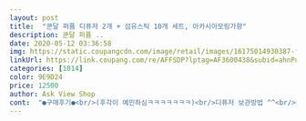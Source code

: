 ```yaml
---
layout: post 
title:  "쿤달 퍼퓸 디퓨저 2개 + 섬유스틱 10개 세트, 아카시아모링가향" 
description: 쿤달 퍼퓸 ..
date: 2020-05-12 03:36:58 
img: https://static.coupangcdn.com/image/retail/images/16175014930387-fd99f248-2531-4113-bb1f-44eb4f9a07a7.jpg 
linkUrl: https://link.coupang.com/re/AFFSDP?lptag=AF3600438&subid=ahnPublicAsk&pageKey=327325144&itemId=1047347086&vendorItemId=5510728216&traceid=V0-113-73a246f22b9c3d68 
categories: [1014] 
color: 9E9D24 
price: 12500 
author: Ask View Shop 
cont:  "●구매후기●<br/>(후각이 예민하심ㅋㅋㅋㅋㅋㅋㅋ)<br/>디퓨저 보관방법 ^^<br/>디퓨저 사용방법 ^^<br/>디퓨저 사용시 주의사항 ^^<br/>케이스 박스가 더 고급지게 바뀌었네요 이전에는 얇은 종이 재질이었는데 이번엔 좀 더 두꺼워졌어요<br/>TMI를 알려드려요 <br/>●리드스틱 사용팁<br/>●식물성에탄올을 왜 사용했을까?<br/>●조향사가 직접 디자인한 향기<br/>●쿤달 디퓨저 포인트<br/>●특징정리●<br/>가성비 갑입니다 정말 ㅠㅠㅠㅠㅠ<br/>각향료에 맞는 용매개발, 부드러운 발향을 위한 베이스개발, 일정한 증발속도로 동일한 향 유지.<br/><br/>감사합니다 ㅠㅠㅠㅠ개인적으로 넘나 만족 !!!!!!!<br/>강한 향기를 좋아하시면 스틱을 뒤집어주시면 될 듯?<br/>거실에 두고 사용하는데 스틱을 5개 다 안 꽂아도 향기가 확 퍼지네요.<br/><br/>고급스러운 패키지 디자인.<br/><br/>고품질향료  and amp; 풍부한 향.<br/><br/>과연 이 제품은 향이 제대로 날까.<br/>.<br/> 또 몇 일 나다가 안날라나.<br/>.<br/><br/>괜찮다하시는 분들 리뷰믿고 구매했는데<br/>그 제품은 정말이지 .<br/>.<br/> 대놓고 알콜향 작렬 ㅠㅠㅠㅠㅠㅠㅠ<br/>그리고 디퓨져 스틱도 맘에 들어요<br/>그리고 어느 제품이던 제일 발향 잘되고 무난한 향은 블랙체리 .<br/>.<br/> !<br/>그리고 저는 가성비가 좋길래 발향 같은건 크게 기대를 안했었는데 발향이 아주 잘돼요.<br/><br/>근데 제일 최악이었던 제품이 ㅋ브랜드 제품이었고<br/>근데 캔들은 뭔가 연기가 나는게 몸에 안 좋을 것 같고.<br/>.<br/> 그래서 디퓨저로 사용중이에요.<br/><br/>근데 쿤달이 오프라인 매장은 따로 없나요? 여러가지향 시향도 해보고 싶어요.<br/><br/>깨끗하고 순수한 식물성 에탄올.<br/><br/>넘어진 채로 방치되면 액이 흘러나올수 있으니 주의하세요<br/>다 써가면 다시 오겠어염 .<br/><br/>다행히 향기는 제가 기대했던 만큼 실내랑도 아주 잘 어울리는게 마음에 들어요.<br/><br/>단단한 플라스틱 입니당<br/>디자인도 아주 고급지고 향도 실패한 적이 없고<br/>디테일한 쿤달만의 발란스.<br/><br/>디퓨저 금색 뚜껑을 돌려서 열어주세요<br/>디퓨저도 잘 알아보고 사야하잖아요.<br/> 몇가지 정리해봤어요.<br/><br/>디퓨저를 한번 사용하면 끊을수가 없는게<br/>또 구매했어요 이전에는 베이비파우더로 구매했고 이번에는 겨울도 지나가고 하니 클린솝으로^^<br/>뚜껑을 다시 닫고 리드스틱을 꽂아 주세요<br/>뛰어난 발향력.<br/><br/>리드스틱 3<br/> -4개를 1분정도 담근뒤 거꾸로 꽂아주면 발향력이 좋아짐.<br/><br/>리드스틱 수량을 늘리면 발향이 강해짐.<br/><br/>리뷰 이제야 쓰네요 디퓨저가 필요해서 구매했어요.<br/><br/>만약에 유리병이었으면 저 곳에 못뒀을거에요 ㅠㅠㅠㅠ<br/>모직,가죽,나무에 용액을 흘리면 표면 손상이 있을수 있어요<br/>물론 꽃이 보기에도 향도 좋지만  취향이죠<br/>발향이 잘되는 건 이 스틱의 공이 크쥬<br/>배송은 코로나 때문에 늦게 도착할 줄 알았는데 걱정과 다르게 아주 빨리 도착했어요<br/>블랙체리향이 그나마 제일 발향이 잘 되고 호불호가 적고 잡냄새를 잘 가려줘서 블랙체리향만 쓰고 있어요 <br/>사람들 상품평 리뷰 거의 다 읽었을겁니다 제가 ㅠㅠㅠㅠㅠㅠ<br/>사용후 잔량은 잘못 사용될 우려가 있으므로 원래의 용기에 보관하세요<br/>사탕수수를 발효시킨 순수 발효 주정 베이스.<br/><br/>생활패턴에도 작용을 하는것 같아요<br/>스틱만 따로 구매하고 싶은데 따로 판매하시능가요 ㅠㅠㅠㅠㅠㅠ??<br/>시들고 나면 너무 뭔가 쓰레기가 되는것같고<br/>식물성 에탄올은 식물에서 추추한 원료로 에탄올 특유의 냄새가 약해 다양한 향을 구현.<br/><br/>신발장에 디퓨져 놓은 곳이 약간 경사가 져서<br/>신발장에도 두고 거실, 부모님 방 , 동생 방 , 욕실 , 제 방까지<br/>쌀,보리,고구마,수수에서 곡물 발효시켜 만들어진 식물성 에탄올.<br/><br/>쓰던거 다쓰면 뜯어서 둘 생각하니 신나네요<br/>아 그리고 !!!<br/>아니면 타제품처럼 알콜향만 가득할까 ? .<br/>.<br/><br/>아무래도 디퓨저에 요즘 꽂힌듯 하네요<br/>아카시아향기를 좋아하기도 하고 리뷰들도 보니 향이 괜찮다고 해서 아카시아모링가로 골랐어요.<br/><br/>안뒤집어도 향기가 잘 퍼지는거 같아요.<br/><br/>앞으로 디퓨저는 어느공간이나 무조건 있게될 생활필수품이 될지도 모르겠어요 <br/>어린이나 동물은 멀리하고 리드스틱에 불을 붙이지 마세요<br/>여러모로 맘에 드네요 ㅎㅎㅎ<br/>여러분 이 제품은 유리병으로 되어있지 않아요 !<br/>여튼 쿤달디퓨저는 진짜 가성비 좋아요<br/>예전에는 꽃시장가서 꽃을 사다뒀는데<br/>오늘도 기분좋게 물건받았어요<br/>오래가는 향기  and amp;풍부한 향기.<br/><br/>완벽하게 올 셋팅했습니다 ㅋㅋㅋㅋㅋ<br/>요즘엔 캔들이나 디퓨저는 거의 뭐 필수 인테리어라고 하잖아요.<br/><br/>용기가 깨질 수 있으니 취급에 주의하세요<br/>용기를 손으로 잡은후 고무마개를 제거 해 주세요<br/>용액이 피부에 닿았을때는 흐르는 물로 씻어내고 이상이 있을시 의사와 상의하세요<br/>이게 향기가 엄청 다양해서 뭘로 골라야할지 고민을 좀 하다가 개인적으로<br/>이렇게 케이스 박스 하나에도 신경써주니 더 믿고 구매하게 되는거 같아요^^<br/>일단 쿤달 제품이 저렴하지만 , 저렴하더라도 돈은 돈이잖아유 .<br/>.<br/><br/>재구매 의사 있구요 다음번에는 또 다른 향으로 구매해보려구요.<br/><br/>저는 그래서 개인적으로 더 좋았어요<br/>저도 원래는 블랙체리 향 선호하는 편이 아니었는데<br/>저희 아빠도 디퓨져에 되게 관심이 많으신데<br/>전전에 블랑향도 좋았고 지금 쓰고 있는 베이비파우더향도 좋았으니 클린솝도 좋겠죠^^?<br/>제가 왠만한 디퓨져는 다 사봤거든요 .<br/>.<br/><br/>조향사가 직접 디자인한 향기.<br/><br/>좋은 향기가 주는 기분과 공간이 생각보다 삶에 질에 도움이 많이 되는것 같아요 ^^<br/>좋을수가 없네요 ^^<br/>지인 가게에도 하나 가져다 줘야 겠어요^^<br/>지인들에게도 선물 하는 횟수도 늘구요<br/>집에 어딜가던 향긋하다며 좋아하시네욬ㅋㅋㅋㅋㅋㅋ<br/>처리하기도 애매했는데 디퓨저가 이렇게나<br/>처음에는 조말론꺼만 썼는데 쿤달꺼 사용한 뒤로 자꾸 여기꺼만 사용하게 되네요^^<br/>쿠팡맨 분들도 코로나 조심하세요^^<br/>쿤달께 디퓨저가 엄청 고급지고 좋은거 같아요<br/>클린솝향 같은 경우 아직 개봉을 하지는 않았지만 데메테르 클린솝향이랑 비슷하다는 후기가 많아서 기대를 갖고 있어요<br/>한달 사용 후 교체 권장.<br/><br/>향기가 약해지면 스틱을 뒤집으면 된다던데 저는 은은한 향기를 좋아해서<br/>향도 딱 좋고, 발향 잘되네요 ㅎㅎㅎㅎ<br/>혹시나 떨어져서 깨지면 위험하니까 .<br/>.<br/><br/>(후각이 예민하심ㅋㅋㅋㅋㅋㅋㅋ)<br/>디퓨저 보관방법 ^^<br/>디퓨저 사용방법 ^^<br/>디퓨저 사용시 주의사항 ^^<br/>케이스 박스가 더 고급지게 바뀌었네요 이전에는 얇은 종이 재질이었는데 이번엔 좀 더 두꺼워졌어요<br/>TMI를 알려드려요 <br/>●리드스틱 사용팁<br/>●식물성에탄올을 왜 사용했을까?<br/>●조향사가 직접 디자인한 향기<br/>●쿤달 디퓨저 포인트<br/>●특징정리●<br/>가성비 갑입니다 정말 ㅠㅠㅠㅠㅠ<br/>각향료에 맞는 용매개발, 부드러운 발향을 위한 베이스개발, 일정한 증발속도로 동일한 향 유지.<br/><br/>감사합니다 ㅠㅠㅠㅠ개인적으로 넘나 만족 !!!!!!!<br/>강한 향기를 좋아하시면 스틱을 뒤집어주시면 될 듯?<br/>거실에 두고 사용하는데 스틱을 5개 다 안 꽂아도 향기가 확 퍼지네요.<br/><br/>고급스러운 패키지 디자인.<br/><br/>고품질향료  and amp; 풍부한 향.<br/><br/>과연 이 제품은 향이 제대로 날까.<br/>.<br/> 또 몇 일 나다가 안날라나.<br/>.<br/><br/>괜찮다하시는 분들 리뷰믿고 구매했는데<br/>그 제품은 정말이지 .<br/>.<br/> 대놓고 알콜향 작렬 ㅠㅠㅠㅠㅠㅠㅠ<br/>그리고 디퓨져 스틱도 맘에 들어요<br/>그리고 어느 제품이던 제일 발향 잘되고 무난한 향은 블랙체리 .<br/>.<br/> !<br/>그리고 저는 가성비가 좋길래 발향 같은건 크게 기대를 안했었는데 발향이 아주 잘돼요.<br/><br/>근데 제일 최악이었던 제품이 ㅋ브랜드 제품이었고<br/>근데 캔들은 뭔가 연기가 나는게 몸에 안 좋을 것 같고.<br/>.<br/> 그래서 디퓨저로 사용중이에요.<br/><br/>근데 쿤달이 오프라인 매장은 따로 없나요? 여러가지향 시향도 해보고 싶어요.<br/><br/>깨끗하고 순수한 식물성 에탄올.<br/><br/>넘어진 채로 방치되면 액이 흘러나올수 있으니 주의하세요<br/>다 써가면 다시 오겠어염 .<br/><br/>다행히 향기는 제가 기대했던 만큼 실내랑도 아주 잘 어울리는게 마음에 들어요.<br/><br/>단단한 플라스틱 입니당<br/>디자인도 아주 고급지고 향도 실패한 적이 없고<br/>디테일한 쿤달만의 발란스.<br/><br/>디퓨저 금색 뚜껑을 돌려서 열어주세요<br/>디퓨저도 잘 알아보고 사야하잖아요.<br/> 몇가지 정리해봤어요.<br/><br/>디퓨저를 한번 사용하면 끊을수가 없는게<br/>또 구매했어요 이전에는 베이비파우더로 구매했고 이번에는 겨울도 지나가고 하니 클린솝으로^^<br/>뚜껑을 다시 닫고 리드스틱을 꽂아 주세요<br/>뛰어난 발향력.<br/><br/>리드스틱 3<br/> -4개를 1분정도 담근뒤 거꾸로 꽂아주면 발향력이 좋아짐.<br/><br/>리드스틱 수량을 늘리면 발향이 강해짐.<br/><br/>리뷰 이제야 쓰네요 디퓨저가 필요해서 구매했어요.<br/><br/>만약에 유리병이었으면 저 곳에 못뒀을거에요 ㅠㅠㅠㅠ<br/>모직,가죽,나무에 용액을 흘리면 표면 손상이 있을수 있어요<br/>물론 꽃이 보기에도 향도 좋지만  취향이죠<br/>발향이 잘되는 건 이 스틱의 공이 크쥬<br/>배송은 코로나 때문에 늦게 도착할 줄 알았는데 걱정과 다르게 아주 빨리 도착했어요<br/>블랙체리향이 그나마 제일 발향이 잘 되고 호불호가 적고 잡냄새를 잘 가려줘서 블랙체리향만 쓰고 있어요 <br/>사람들 상품평 리뷰 거의 다 읽었을겁니다 제가 ㅠㅠㅠㅠㅠㅠ<br/>사용후 잔량은 잘못 사용될 우려가 있으므로 원래의 용기에 보관하세요<br/>사탕수수를 발효시킨 순수 발효 주정 베이스.<br/><br/>생활패턴에도 작용을 하는것 같아요<br/>스틱만 따로 구매하고 싶은데 따로 판매하시능가요 ㅠㅠㅠㅠㅠㅠ??<br/>시들고 나면 너무 뭔가 쓰레기가 되는것같고<br/>식물성 에탄올은 식물에서 추추한 원료로 에탄올 특유의 냄새가 약해 다양한 향을 구현.<br/><br/>신발장에 디퓨져 놓은 곳이 약간 경사가 져서<br/>신발장에도 두고 거실, 부모님 방 , 동생 방 , 욕실 , 제 방까지<br/>쌀,보리,고구마,수수에서 곡물 발효시켜 만들어진 식물성 에탄올.<br/><br/>쓰던거 다쓰면 뜯어서 둘 생각하니 신나네요<br/>아 그리고 !!!<br/>아니면 타제품처럼 알콜향만 가득할까 ? .<br/>.<br/><br/>아무래도 디퓨저에 요즘 꽂힌듯 하네요<br/>아카시아향기를 좋아하기도 하고 리뷰들도 보니 향이 괜찮다고 해서 아카시아모링가로 골랐어요.<br/><br/>안뒤집어도 향기가 잘 퍼지는거 같아요.<br/><br/>앞으로 디퓨저는 어느공간이나 무조건 있게될 생활필수품이 될지도 모르겠어요 <br/>어린이나 동물은 멀리하고 리드스틱에 불을 붙이지 마세요<br/>여러모로 맘에 드네요 ㅎㅎㅎ<br/>여러분 이 제품은 유리병으로 되어있지 않아요 !<br/>여튼 쿤달디퓨저는 진짜 가성비 좋아요<br/>예전에는 꽃시장가서 꽃을 사다뒀는데<br/>오늘도 기분좋게 물건받았어요<br/>오래가는 향기  and amp;풍부한 향기.<br/><br/>완벽하게 올 셋팅했습니다 ㅋㅋㅋㅋㅋ<br/>요즘엔 캔들이나 디퓨저는 거의 뭐 필수 인테리어라고 하잖아요.<br/><br/>용기가 깨질 수 있으니 취급에 주의하세요<br/>용기를 손으로 잡은후 고무마개를 제거 해 주세요<br/>용액이 피부에 닿았을때는 흐르는 물로 씻어내고 이상이 있을시 의사와 상의하세요<br/>이게 향기가 엄청 다양해서 뭘로 골라야할지 고민을 좀 하다가 개인적으로<br/>이렇게 케이스 박스 하나에도 신경써주니 더 믿고 구매하게 되는거 같아요^^<br/>일단 쿤달 제품이 저렴하지만 , 저렴하더라도 돈은 돈이잖아유 .<br/>.<br/><br/>재구매 의사 있구요 다음번에는 또 다른 향으로 구매해보려구요.<br/><br/>저는 그래서 개인적으로 더 좋았어요<br/>저도 원래는 블랙체리 향 선호하는 편이 아니었는데<br/>저희 아빠도 디퓨져에 되게 관심이 많으신데<br/>전전에 블랑향도 좋았고 지금 쓰고 있는 베이비파우더향도 좋았으니 클린솝도 좋겠죠^^?<br/>제가 왠만한 디퓨져는 다 사봤거든요 .<br/>.<br/><br/>조향사가 직접 디자인한 향기.<br/><br/>좋은 향기가 주는 기분과 공간이 생각보다 삶에 질에 도움이 많이 되는것 같아요 ^^<br/>좋을수가 없네요 ^^<br/>지인 가게에도 하나 가져다 줘야 겠어요^^<br/>지인들에게도 선물 하는 횟수도 늘구요<br/>집에 어딜가던 향긋하다며 좋아하시네욬ㅋㅋㅋㅋㅋㅋ<br/>처리하기도 애매했는데 디퓨저가 이렇게나<br/>처음에는 조말론꺼만 썼는데 쿤달꺼 사용한 뒤로 자꾸 여기꺼만 사용하게 되네요^^<br/>쿠팡맨 분들도 코로나 조심하세요^^<br/>쿤달께 디퓨저가 엄청 고급지고 좋은거 같아요<br/>클린솝향 같은 경우 아직 개봉을 하지는 않았지만 데메테르 클린솝향이랑 비슷하다는 후기가 많아서 기대를 갖고 있어요<br/>한달 사용 후 교체 권장.<br/><br/>향기가 약해지면 스틱을 뒤집으면 된다던데 저는 은은한 향기를 좋아해서<br/>향도 딱 좋고, 발향 잘되네요 ㅎㅎㅎㅎ<br/>혹시나 떨어져서 깨지면 위험하니까 .<br/>.<br/><br/>" 
---
```

